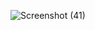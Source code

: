 ![Screenshot (41)](https://user-images.githubusercontent.com/85171060/135463980-ce36d4fb-32cd-47d3-8655-d152755e37ea.png)
